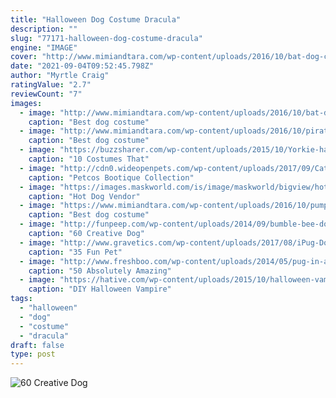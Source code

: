 ```yaml
---
title: "Halloween Dog Costume Dracula"
description: ""
slug: "77171-halloween-dog-costume-dracula"
engine: "IMAGE"
cover: "http://www.mimiandtara.com/wp-content/uploads/2016/10/bat-dog-costume-1024x912.jpg"
date: "2021-09-04T09:52:45.798Z"
author: "Myrtle Craig"
ratingValue: "2.7"
reviewCount: "7"
images:
  - image: "http://www.mimiandtara.com/wp-content/uploads/2016/10/bat-dog-costume-1024x912.jpg"
    caption: "Best dog costume"
  - image: "http://www.mimiandtara.com/wp-content/uploads/2016/10/pirate-dog-costume.jpg"
    caption: "Best dog costume"
  - image: "https://buzzsharer.com/wp-content/uploads/2015/10/Yorkie-halloween-costume-pumpkin.jpg"
    caption: "10 Costumes That"
  - image: "http://cdn0.wideopenpets.com/wp-content/uploads/2017/09/Cat-Cowboy-Costume-9.99.jpg"
    caption: "Petcos Bootique Collection"
  - image: "https://images.maskworld.com/is/image/maskworld/bigview/hot-dog-vendor-costume--mw-131320-1.jpg"
    caption: "Hot Dog Vendor"
  - image: "https://www.mimiandtara.com/wp-content/uploads/2016/10/pumpkin-dog-costume-1024x941.jpg"
    caption: "Best dog costume"
  - image: "http://funpeep.com/wp-content/uploads/2014/09/bumble-bee-dog-costume.jpg"
    caption: "60 Creative Dog"
  - image: "http://www.gravetics.com/wp-content/uploads/2017/08/iPug-Dog-Halloween-Costumes.jpg"
    caption: "35 Fun Pet"
  - image: "http://www.freshboo.com/wp-content/uploads/2014/05/pug-in-army-commando-costume.jpg"
    caption: "50 Absolutely Amazing"
  - image: "https://hative.com/wp-content/uploads/2015/10/halloween-vampire-ideas/21-diy-halloween-vampire-ideas.jpg"
    caption: "DIY Halloween Vampire"
tags:
  - "halloween"
  - "dog"
  - "costume"
  - "dracula"
draft: false
type: post
---
```



![60 Creative Dog](http://funpeep.com/wp-content/uploads/2014/09/bumble-bee-dog-costume.jpg "60 Creative Dog")


<!--inArticleAds-->

<!--galleryOne-->


<!--inArticleAds-->

<!--galleryTwo-->


<!--galleryThree-->

